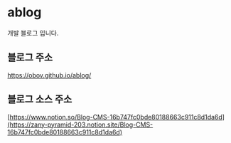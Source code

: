 # ablog

개발 블로그 입니다.

## 블로그 주소

https://obov.github.io/ablog/

## 블로그 소스 주소

[https://www.notion.so/Blog-CMS-16b747fc0bde80188663c911c8d1da6d](https://zany-pyramid-203.notion.site/Blog-CMS-16b747fc0bde80188663c911c8d1da6d)
